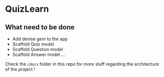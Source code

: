 # QuizLearn

## What need to be done 

+ Add devise gem to the app 
+ Scaffold Quiz model 
+ Scaffold Question model 
+ Scaffold Answer model 
... 

Check the `/docs` folder in this repo for more stuff regarding the architecture of the project !
